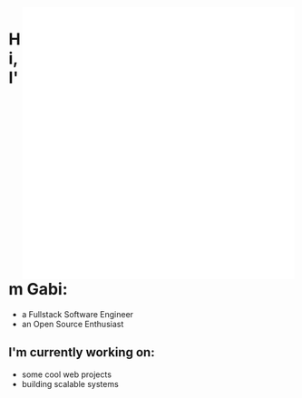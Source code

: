 <img align="right" src='resources/computer.gif'>

<h1> Hi, I'm Gabi:</h1>
<ul>
  <li>a Fullstack Software Engineer</li>
  <li>an Open Source Enthusiast</li>
</ul>

<h2>I'm currently working on:</h2>
<ul>
  <li>some cool web projects</li>
  <li>building scalable systems</li>
</ul>